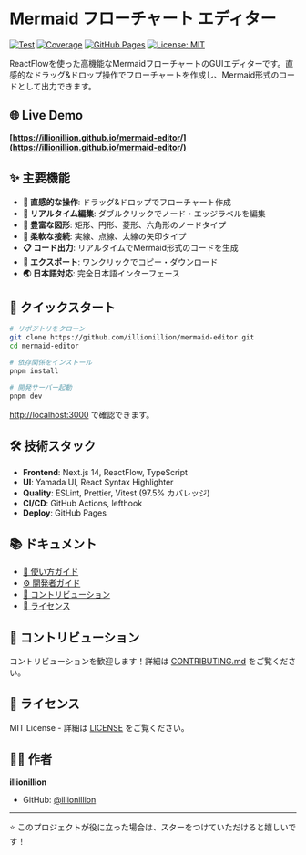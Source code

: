 # Mermaid フローチャート エディター

[![Test](https://github.com/illionillion/mermaid-editor/actions/workflows/ci.yml/badge.svg)](https://github.com/illionillion/mermaid-editor/actions/workflows/ci.yml)
[![Coverage](https://img.shields.io/badge/Coverage-97.5%25-brightgreen)](https://github.com/illionillion/mermaid-editor)
[![GitHub Pages](https://img.shields.io/badge/GitHub%20Pages-Live%20Demo-blue)](https://illionillion.github.io/mermaid-editor/)
[![License: MIT](https://img.shields.io/badge/License-MIT-yellow.svg)](./LICENSE)

ReactFlowを使った高機能なMermaidフローチャートのGUIエディターです。直感的なドラッグ&ドロップ操作でフローチャートを作成し、Mermaid形式のコードとして出力できます。

## 🌐 Live Demo

**[https://illionillion.github.io/mermaid-editor/](https://illionillion.github.io/mermaid-editor/)**

## ✨ 主要機能

- **🎯 直感的な操作**: ドラッグ&ドロップでフローチャート作成
- **📝 リアルタイム編集**: ダブルクリックでノード・エッジラベルを編集
- **🎨 豊富な図形**: 矩形、円形、菱形、六角形のノードタイプ
- **🔗 柔軟な接続**: 実線、点線、太線の矢印タイプ
- **📋 コード出力**: リアルタイムでMermaid形式のコードを生成
- **💾 エクスポート**: ワンクリックでコピー・ダウンロード
- **🌏 日本語対応**: 完全日本語インターフェース

## 🚀 クイックスタート

```bash
# リポジトリをクローン
git clone https://github.com/illionillion/mermaid-editor.git
cd mermaid-editor

# 依存関係をインストール
pnpm install

# 開発サーバー起動
pnpm dev
```

[http://localhost:3000](http://localhost:3000) で確認できます。

## 🛠️ 技術スタック

- **Frontend**: Next.js 14, ReactFlow, TypeScript
- **UI**: Yamada UI, React Syntax Highlighter
- **Quality**: ESLint, Prettier, Vitest (97.5% カバレッジ)
- **CI/CD**: GitHub Actions, lefthook
- **Deploy**: GitHub Pages

## 📚 ドキュメント

- [📖 使い方ガイド](./USAGE.md)
- [⚙️ 開発者ガイド](./DEVELOPMENT.md)
- [🤝 コントリビューション](./CONTRIBUTING.md)
- [📄 ライセンス](./LICENSE)

## 🤝 コントリビューション

コントリビューションを歓迎します！詳細は [CONTRIBUTING.md](./CONTRIBUTING.md) をご覧ください。

## 📄 ライセンス

MIT License - 詳細は [LICENSE](./LICENSE) をご覧ください。

## 👨‍💻 作者

**illionillion**

- GitHub: [@illionillion](https://github.com/illionillion)

---

⭐ このプロジェクトが役に立った場合は、スターをつけていただけると嬉しいです！
